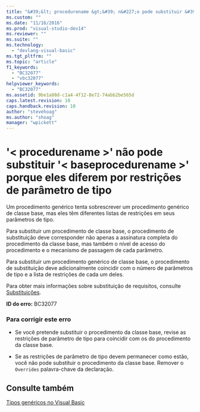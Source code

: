 ```yaml
---
title: "&#39;&lt; procedurename &gt;&#39; n&#227;o pode substituir &#39;&lt; baseprocedurename &gt;&#39; porque eles diferem por restri&#231;&#245;es de par&#226;metro de tipo | Microsoft Docs"
ms.custom: ""
ms.date: "11/16/2016"
ms.prod: "visual-studio-dev14"
ms.reviewer: ""
ms.suite: ""
ms.technology: 
  - "devlang-visual-basic"
ms.tgt_pltfrm: ""
ms.topic: "article"
f1_keywords: 
  - "BC32077"
  - "vbc32077"
helpviewer_keywords: 
  - "BC32077"
ms.assetid: 9be1a88d-c1a4-4f12-8e72-74abb2be565d
caps.latest.revision: 10
caps.handback.revision: 10
author: "stevehoag"
ms.author: "shoag"
manager: "wpickett"
---
```

# &#39;&lt; procedurename &gt;&#39; n&#227;o pode substituir &#39;&lt; baseprocedurename &gt;&#39; porque eles diferem por restri&#231;&#245;es de par&#226;metro de tipo
Um procedimento genérico tenta sobrescrever um procedimento genérico de classe base, mas eles têm diferentes listas de restrições em seus parâmetros de tipo.  
  
 Para substituir um procedimento de classe base, o procedimento de substituição deve corresponder não apenas a assinatura completa do procedimento da classe base, mas também o nível de acesso do procedimento e o mecanismo de passagem de cada parâmetro.  
  
 Para substituir um procedimento genérico de classe base, o procedimento de substituição deve adicionalmente coincidir com o número de parâmetros de tipo e a lista de restrições de cada um deles.  
  
 Para obter mais informações sobre substituição de requisitos, consulte [Substituições](../../visual-basic/language-reference/modifiers/overrides.md).  
  
 **ID do erro:** BC32077  
  
### Para corrigir este erro  
  
-   Se você pretende substituir o procedimento da classe base, revise as restrições de parâmetro de tipo para coincidir com os do procedimento da classe base.  
  
-   Se as restrições de parâmetro de tipo devem permanecer como estão, você não pode substituir o procedimento da classe base. Remover o `Overrides` palavra\-chave da declaração.  
  
## Consulte também  
 [Tipos genéricos no Visual Basic](../../visual-basic/programming-guide/language-features/data-types/generic-types.md)